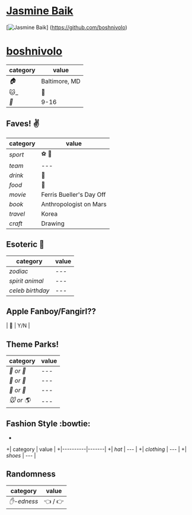 # [Jasmine Baik](https://github.com/boshnivolo)

[![Jasmine Baik](https://avatars3.githubusercontent.com/u/13842015?v=3&s=460)] (https://github.com/boshnivolo)

# [boshnivolo](https://github.com/boshnivolo)

| category | value |
|-----------|-------|
| _:house:_ | Baltimore, MD |
|  :cat:_ |  :snake: |
| _:birthday:_ | 9-16 |

## Faves! :v:

| category | value |
|----------|--------|
| _sport_  | :soccer: :tennis: |
| _team_   | --- |
| _drink_  | :wine_glass: |
| _food_   | :spaghetti: |
| _movie_  | Ferris Bueller's Day Off |
| _book_  | Anthropologist on Mars |
| _travel_ | Korea |
| _craft_  | Drawing |

## Esoteric :crystal_ball:

| category | value |
|----------|-------|
| _zodiac_ | --- |
| _spirit animal_ | --- |
| _celeb birthday_ | --- |

## Apple Fanboy/Fangirl??
| :iphone: | Y/N |

## Theme Parks!
| category | value |
|----------|--------|
| _:ferris_wheel: or :roller_coaster:_ | --- |
| _:monorail: or :bus:_ | --- |
| _:poultry_leg: or :hamburger:_ | --- |
| _:mouse: or :earth_americas:_| --- |

## Fashion Style :bowtie:
+
+| category | value |
+|----------|-------|
+| _hat_ | --- |
+| _clothing_ | --- |
+| _shoes_ | --- |

## Randomness

| category        | value                        |
|-----------------|------------------------------|
| _:hand:-edness_ | :point_left: / :point_right: |

